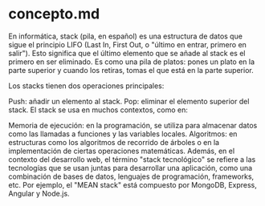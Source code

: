 # concepto.md
En informática, stack (pila, en español) es una estructura de datos que sigue el principio LIFO (Last In, First Out, o "último en entrar, primero en salir"). Esto significa que el último elemento que se añade al stack es el primero en ser eliminado. Es como una pila de platos: pones un plato en la parte superior y cuando los retiras, tomas el que está en la parte superior.

Los stacks tienen dos operaciones principales:

Push: añadir un elemento al stack.
Pop: eliminar el elemento superior del stack.
El stack se usa en muchos contextos, como en:

Memoria de ejecución: en la programación, se utiliza para almacenar datos como las llamadas a funciones y las variables locales.
Algoritmos: en estructuras como los algoritmos de recorrido de árboles o en la implementación de ciertas operaciones matemáticas.
Además, en el contexto del desarrollo web, el término "stack tecnológico" se refiere a las tecnologías que se usan juntas para desarrollar una aplicación, como una combinación de bases de datos, lenguajes de programación, frameworks, etc. Por ejemplo, el "MEAN stack" está compuesto por MongoDB, Express, Angular y Node.js.
